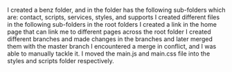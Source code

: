 I created a benz folder, and in the folder has the following sub-folders which are: contact, scripts, services, styles, and supports
I created different files in the following sub-folders in the root folders
I created a link in the home page that can link me to different pages across the root folder
I created different branches and made changes in the branches and later merged them with the master branch
I encountered a merge in conflict, and I was able to manually tackle it.
I moved the main.js and main.css file into the styles and scripts folder respectively.
